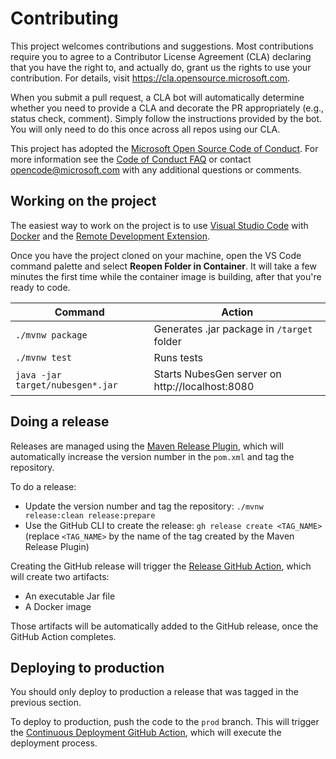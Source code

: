# Contributing

This project welcomes contributions and suggestions.  Most contributions require you to agree to a
Contributor License Agreement (CLA) declaring that you have the right to, and actually do, grant us
the rights to use your contribution. For details, visit https://cla.opensource.microsoft.com.

When you submit a pull request, a CLA bot will automatically determine whether you need to provide
a CLA and decorate the PR appropriately (e.g., status check, comment). Simply follow the instructions
provided by the bot. You will only need to do this once across all repos using our CLA.

This project has adopted the [Microsoft Open Source Code of Conduct](https://opensource.microsoft.com/codeofconduct/).
For more information see the [Code of Conduct FAQ](https://opensource.microsoft.com/codeofconduct/faq/) or
contact [opencode@microsoft.com](mailto:opencode@microsoft.com) with any additional questions or comments.

## Working on the project

The easiest way to work on the project is to use [Visual Studio Code](https://code.visualstudio.com/) with [Docker](https://docs.docker.com/get-docker/) and the [Remote Development Extension](https://marketplace.visualstudio.com/items?itemName=ms-vscode-remote.vscode-remote-extensionpack).

Once you have the project cloned on your machine, open the VS Code command palette and select **Reopen Folder in Container**. It will take a few minutes the first time while the container image is building, after that you're ready to code.

| Command                          | Action                                          |
|----------------------------------|-------------------------------------------------|
| `./mvnw package`                 | Generates .jar package in `/target` folder      |
| `./mvnw test`                    | Runs tests                                      |
| `java -jar target/nubesgen*.jar` | Starts NubesGen server on http://localhost:8080 |

## Doing a release

Releases are managed using the [Maven Release Plugin](https://maven.apache.org/maven-release/maven-release-plugin/), which
will automatically increase the version number in the `pom.xml` and tag the repository.

To do a release:
- Update the version number and tag the repository: `./mvnw release:clean release:prepare`
- Use the GitHub CLI to create the release: `gh release create <TAG_NAME>` (replace `<TAG_NAME>` by the name of the tag created 
  by the Maven Release Plugin)
  
Creating the GitHub release will trigger the [Release GitHub Action](https://github.com/microsoft/NubesGen/blob/main/.github/workflows/release.yml), 
which will create two artifacts:
- An executable Jar file
- A Docker image

Those artifacts will be automatically added to the GitHub release, once the GitHub Action completes.

## Deploying to production

You should only deploy to production a release that was tagged in the previous section.

To deploy to production, push the code to the `prod` branch. This will trigger the [Continuous Deployment GitHub Action](https://github.com/microsoft/NubesGen/blob/main/.github/workflows/continuous-deployment.yml), which will execute the deployment process.
